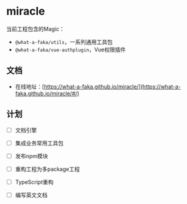 # miracle
当前工程包含的Magic：
- `@what-a-faka/utils`，一系列通用工具包
- `@what-a-faka/vue-authplugin`，Vue权限插件

## 文档
- 在线地址：[https://what-a-faka.github.io/miracle/](https://what-a-faka.github.io/miracle/#/)

## 计划
- [ ] 文档引擎
- [ ] 集成业务常用工具包
- [ ] 发布npm模块
- [ ] 重构工程为多package工程
- [ ] TypeScript重构
- [ ] 编写英文文档


